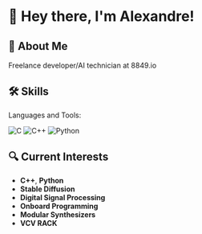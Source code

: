 # 👋 Hey there, I'm Alexandre!

## 🚀 About Me
Freelance developer/AI technician at 8849.io

## 🛠️ Skills
Languages and Tools:

![C](https://img.shields.io/badge/-C-333333?style=flat&logo=c)
![C++](https://img.shields.io/badge/-C++-333333?style=flat&logo=c%2B%2B)
![Python](https://img.shields.io/badge/-Python-333333?style=flat&logo=python)

## 🔍 Current Interests
- **C++**, **Python**
- **Stable Diffusion**
- **Digital Signal Processing**
- **Onboard Programming**
- **Modular Synthesizers**
- **VCV RACK**
